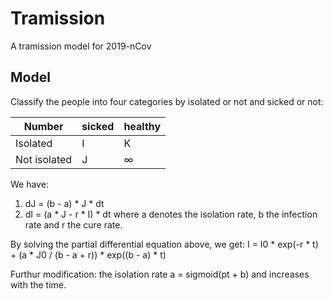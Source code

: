 # Tramission
 A tramission model for 2019-nCov

## Model
 Classify the people into four categories by isolated or not and sicked or not:
 
 Number | sicked | healthy
 ---- | ---- | ---- 
 Isolated | I | K
 Not isolated | J | ∞
 
 We have:
 1. dJ = (b - a) * J * dt
 2. dI = (a * J - r * I) * dt
 where a denotes the isolation rate, b the infection rate and r the cure rate.
 
 By solving the partial differential equation above, we get:
 I = I0 * exp(-r * t) + (a * J0 / (b - a + r)) * exp((b - a) * t)
 
 Furthur modification:
 the isolation rate a = sigmoid(pt + b) and increases with the time.
